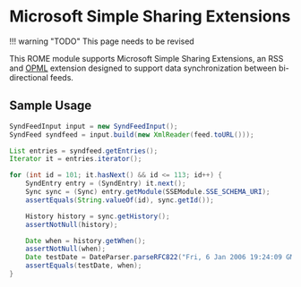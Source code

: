 # Microsoft Simple Sharing Extensions

!!! warning "TODO"
    This page needs to be revised

This ROME module supports Microsoft Simple Sharing Extensions, an RSS and
[OPML](../rome-opml/index.md) extension designed to support data synchronization
between bi-directional feeds.

## Sample Usage

```java
SyndFeedInput input = new SyndFeedInput();
SyndFeed syndfeed = input.build(new XmlReader(feed.toURL()));

List entries = syndfeed.getEntries();
Iterator it = entries.iterator();

for (int id = 101; it.hasNext() && id <= 113; id++) {
    SyndEntry entry = (SyndEntry) it.next();
    Sync sync = (Sync) entry.getModule(SSEModule.SSE_SCHEMA_URI);
    assertEquals(String.valueOf(id), sync.getId());

    History history = sync.getHistory();
    assertNotNull(history);

    Date when = history.getWhen();
    assertNotNull(when);
    Date testDate = DateParser.parseRFC822("Fri, 6 Jan 2006 19:24:09 GMT");
    assertEquals(testDate, when);
}
```
